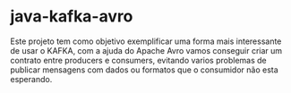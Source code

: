 # java-kafka-avro

Este projeto tem como objetivo exemplificar uma forma mais interessante de usar o KAFKA, com a ajuda do Apache Avro
vamos conseguir criar um contrato entre producers e consumers, evitando varios problemas de publicar mensagens com dados ou 
formatos que o consumidor não esta esperando.
